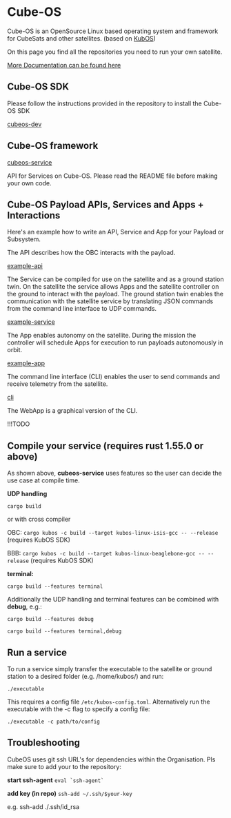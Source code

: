 <!--

## Hi there 👋

**Here are some ideas to get you started:**

🙋‍♀️ A short introduction - what is your organization all about?
🌈 Contribution guidelines - how can the community get involved?
👩‍💻 Useful resources - where can the community find your docs? Is there anything else the community should know?
🍿 Fun facts - what does your team eat for breakfast?
🧙 Remember, you can do mighty things with the power of [Markdown](https://docs.github.com/github/writing-on-github/getting-started-with-writing-and-formatting-on-github/basic-writing-and-formatting-syntax)
-->

# Cube-OS

Cube-OS is an OpenSource Linux based operating system and framework for CubeSats and other satellites. (based on [KubOS](https://github.com/kubos))

On this page you find all the repositories you need to run your own satellite.

[More Documentation can be found here](https://github.com/Cube-OS)

## Cube-OS SDK
Please follow the instructions provided in the repository to install the Cube-OS SDK

[cubeos-dev](https://github.com/Cube-OS/cubeos-dev)

## Cube-OS framework
[cubeos-service](https://github.com/Cube-OS/cubeos-service)  

API for Services on Cube-OS. Please read the README file before making your own code.  

## Cube-OS Payload APIs, Services and Apps + Interactions
Here's an example how to write an API, Service and App for your Payload or Subsystem.

The API describes how the OBC interacts with the payload.

[example-api](https://github.com/Cube-OS/example-api)

The Service can be compiled for use on the satellite and as a ground station twin. On the satellite the service allows Apps and the satellite controller on the ground to interact with the payload. The ground station twin enables the communication with the satellite service by translating JSON commands from the command line interface to UDP commands.

[example-service](https://github.com/Cube-OS/example-service)

The App enables autonomy on the satellite. During the mission the controller will schedule Apps for execution to run payloads autonomously in orbit.

[example-app](https://github.com/Cube-OS/example-app)

The command line interface (CLI) enables the user to send commands and receive telemetry from the satellite.
 
[cli](https://github.com/Cube-OS/cli)

The WebApp is a graphical version of the CLI.

!!!TODO

## Compile your service (requires rust 1.55.0 or above)
As shown above, **cubeos-service** uses features so the user can decide the use case at compile time.

**UDP handling**

`cargo build`

or with cross compiler

OBC: `cargo kubos -c build --target kubos-linux-isis-gcc -- --release` (requires KubOS SDK)

BBB: `cargo kubos -c build --target kubos-linux-beaglebone-gcc -- --release` (requires KubOS SDK)

**terminal:**

`cargo build --features terminal`

Additionally the UDP handling and terminal features can be combined with **debug**, e.g.:

`cargo build --features debug`

`cargo build --features terminal,debug`

## Run a service
To run a service simply transfer the executable to the satellite or ground station to a desired folder (e.g. /home/kubos/) and run:

`./executable`

This requires a config file `/etc/kubos-config.toml`. Alternatively run the executable with the -c flag to specify a config file:

`./executable -c path/to/config`

## Troubleshooting
CubeOS uses git ssh URL's for dependencies within the Organisation. Pls make sure to add your to the repository:

**start ssh-agent**
```` eval `ssh-agent` ````

**add key (in repo)**
`ssh-add ~/.ssh/$your-key`

e.g. ssh-add ./.ssh/id_rsa
